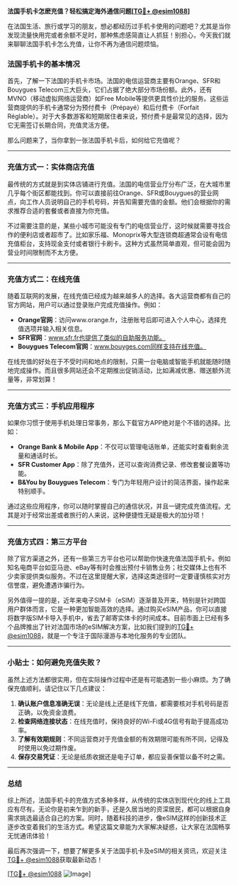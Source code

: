 **法国手机卡怎麽充值？轻松搞定海外通信问题[[TG💪+ @esim1088](https://t.me/s/esim1088)]**

在法国生活、旅行或学习的朋友，想必都经历过手机卡使用的问题吧？尤其是当你发现流量快用完或者余额不足时，那种焦虑感简直让人抓狂！别担心，今天我们就来聊聊法国手机卡怎么充值，让你不再为通信问题烦恼。

### 法国手机卡的基本情况

首先，了解一下法国的手机卡市场。法国的电信运营商主要有Orange、SFR和Bouygues Telecom三大巨头，它们占据了绝大部分市场份额。此外，还有MVNO（移动虚拟网络运营商）如Free Mobile等提供更具性价比的服务。这些运营商提供的手机卡通常分为预付费卡（Prépayé）和后付费卡（Forfait Réglable）。对于大多数游客和短期居住者来说，预付费卡是最常见的选择，因为它无需签订长期合同，充值灵活方便。

那么问题来了，当你拿到一张法国手机卡后，如何给它充值呢？

---

### 充值方式一：实体商店充值

最传统的方式就是到实体店铺进行充值。法国的电信营业厅分布广泛，在大城市里几乎每个街区都能找到。你可以直接前往Orange、SFR或Bouygues的营业网点，向工作人员说明自己的手机号码，并告知需要充值的金额。他们会根据你的需求推荐合适的套餐或者直接为你充值。

不过需要注意的是，某些小城市可能没有专门的电信营业厅，这时候就需要寻找合作的便利店或者超市了。比如家乐福、Monoprix等大型连锁商超通常会设有电信充值柜台，支持现金支付或者银行卡刷卡。这种方式虽然简单直观，但可能会因为营业时间限制而不太方便。

---

### 充值方式二：在线充值

随着互联网的发展，在线充值已经成为越来越多人的选择。各大运营商都有自己的官方网站，用户可以通过登录账户完成充值操作。例如：

- **Orange官网**：访问www.orange.fr，注册账号后即可进入个人中心，选择充值选项并输入相关信息。
- **SFR官网**：www.sfr.fr也提供了类似的自助服务功能。
- **Bouygues Telecom官网**：www.bouyges.com同样支持在线充值。

在线充值的好处在于不受时间和地点的限制，只需一台电脑或智能手机就能随时随地完成操作。而且很多网站还会不定期推出促销活动，比如满减优惠、赠送额外流量等，非常划算！

---

### 充值方式三：手机应用程序

如果你习惯于使用手机处理日常事务，那么下载官方APP绝对是个不错的选择。比如：

- **Orange Bank & Mobile App**：不仅可以管理电话账单，还能实时查看剩余流量和通话时长。
- **SFR Customer App**：除了充值外，还可以查询消费记录、修改套餐设置等功能。
- **B&You by Bouygues Telecom**：专门为年轻用户设计的简洁界面，操作起来特别顺手。

通过这些应用程序，你可以随时掌握自己的通信状况，并且一键完成充值流程。尤其是对于经常出差或者旅行的人来说，这种便捷性无疑是极大的加分项！

---

### 充值方式四：第三方平台

除了官方渠道之外，还有一些第三方平台也可以帮助你快速充值法国手机卡。例如知名电商平台如亚马逊、eBay等有时会推出预付卡销售业务；社交媒体上也有不少卖家提供类似服务。不过在这里提醒大家，选择这类途径时一定要谨慎核实对方信誉度，避免遭遇诈骗行为。

另外值得一提的是，近年来电子SIM卡（eSIM）逐渐普及开来，特别是针对跨国用户群体而言，它是一种更加智能高效的选择。通过购买eSIM产品，你可以直接将数字版SIM卡导入手机中，省去了邮寄实体卡的时间成本。目前市面上已经有多个品牌推出了针对法国市场的eSIM解决方案，比如我们提到的[TG💪+ @esim1088](https://t.me/s/esim1088)，就是一个专注于国际漫游与本地化服务的专业团队。

---

### 小贴士：如何避免充值失败？

虽然上述方法都很实用，但在实际操作过程中还是有可能遇到一些小麻烦。为了确保充值顺利，请记住以下几点建议：

1. **确认账户信息准确无误**：无论是线上还是线下充值，都需要核对手机号码是否正确，以免资金浪费。
2. **检查网络连接状态**：在线充值时，保持良好的Wi-Fi或4G信号有助于提高成功率。
3. **了解有效期规则**：不同运营商对于充值金额的有效期限可能有所不同，记得及时使用以免过期作废。
4. **保存交易凭证**：无论是纸质收据还是电子订单，都应妥善保管以备不时之需。

---

### 总结

综上所述，法国手机卡的充值方式多种多样，从传统的实体店到现代化的线上工具应有尽有。无论你是初来乍到的新手，还是久居当地的资深居民，都可以根据自身需求挑选最适合自己的方案。同时，随着科技的进步，像eSIM这样的创新技术正逐步改变着我们的生活方式。希望这篇文章能为大家解决疑惑，让大家在法国畅享无忧通讯体验！

最后再次强调一下，想要了解更多关于法国手机卡及eSIM的相关资讯，欢迎关注[TG💪+ @esim1088](https://t.me/s/esim1088)获取最新动态！

[[TG💪+ @esim1088](https://t.me/s/esim1088) ![Image](https://i.postimg.cc/4NQfJmqS/Snipaste-2025-05-13-00-14-12.png)]
